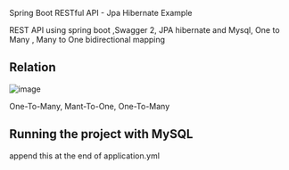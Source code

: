 Spring Boot RESTful API - Jpa Hibernate Example

REST API using spring boot ,Swagger 2, JPA hibernate and Mysql, One to Many , Many to One bidirectional mapping

## Relation ## 

![image](https://user-images.githubusercontent.com/28649770/44622337-69c67a80-a8f1-11e8-99d7-34adb90779a3.png)

One-To-Many, Mant-To-One, One-To-Many


## Running the project with MySQL ##

append this at the end of application.yml
